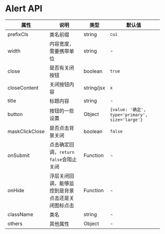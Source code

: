 # Alert API

属性 | 说明 | 类型 | 默认值
-----|-----|-----|------
prefixCls | 类名前缀 | string | `cui`
width | 内容宽度，需要携带单位 | string | -
close | 是否有关闭按钮 | boolean | `true`
closeContent | 关闭按钮内容 | string/jsx | `x`
title | 标题内容 | string | -
button | 按钮的一些设置 | Object | `{value: '确定', type='primary', size='large'}`
maskClickClose | 是否点击背景关闭 | boolean | `false`
onSubmit | 点击确定回调，`return false`会阻止关闭 | Function | -
onHide | 浮层关闭回调，能够监控到是背景点击还是关闭图标点击  | Function | -
className | 类名 | string | -
others | 其他属性 | Object | -